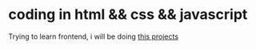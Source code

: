 # coding in html && css && javascript
Trying to learn frontend, i will be doing [this projects](https://www.freecodecamp.org/news/javascript-projects-for-beginners/)
